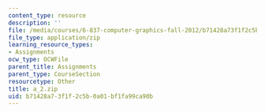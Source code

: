 ```yaml
---
content_type: resource
description: ''
file: /media/courses/6-837-computer-graphics-fall-2012/b71428a73f1f2c5b0a01bf1fa99ca90b_a_2.zip
file_type: application/zip
learning_resource_types:
- Assignments
ocw_type: OCWFile
parent_title: Assignments
parent_type: CourseSection
resourcetype: Other
title: a_2.zip
uid: b71428a7-3f1f-2c5b-0a01-bf1fa99ca90b
---
```

